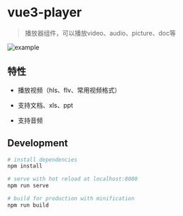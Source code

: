 # vue3-player

> 播放器组件，可以播放video、audio、picture、doc等

![example](https://github.com/simple-uploader/vue-uploader/blob/master/example/simple-uploader.gif)


## 特性

* 播放视频（hls、flv、常用视频格式）

* 支持文档、xls、ppt

* 支持音频

## Development

``` bash
# install dependencies
npm install

# serve with hot reload at localhost:8080
npm run serve

# build for production with minification
npm run build

```


